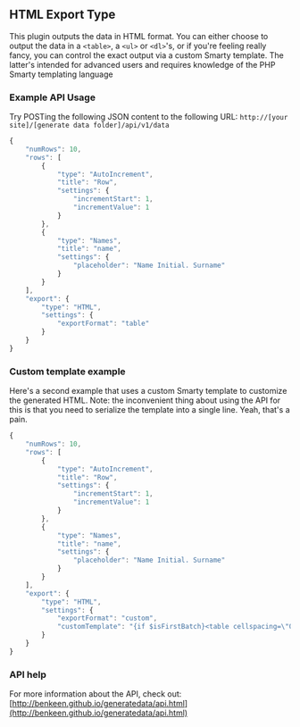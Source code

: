 ## HTML Export Type

This plugin outputs the data in HTML format. You can either choose to output the data in a `<table>`, a `<ul>` or 
`<dl>`'s, or if you're feeling really fancy, you can control the exact output via a custom Smarty template. The 
latter's intended for advanced users and requires knowledge of the PHP Smarty templating language

### Example API Usage

Try POSTing the following JSON content to the following URL:
`http://[your site]/[generate data folder]/api/v1/data`

```javascript
{
    "numRows": 10,
    "rows": [
        {
            "type": "AutoIncrement",
            "title": "Row",
            "settings": {
                "incrementStart": 1,
                "incrementValue": 1
            }
        },
        {
            "type": "Names",
            "title": "name",
            "settings": {
                "placeholder": "Name Initial. Surname"
            }
        }
    ],
    "export": {
        "type": "HTML",
        "settings": {
            "exportFormat": "table"
        }
    }
}
```

### Custom template example

Here's a second example that uses a custom Smarty template to customize the generated HTML. Note: the inconvenient 
thing about using the API for this is that you need to serialize the template into a single line. Yeah, that's a pain. 


```javascript
{
    "numRows": 10,
    "rows": [
        {
            "type": "AutoIncrement",
            "title": "Row",
            "settings": {
                "incrementStart": 1,
                "incrementValue": 1
            }
        },
        {
            "type": "Names",
            "title": "name",
            "settings": {
                "placeholder": "Name Initial. Surname"
            }
        }
    ],
    "export": {
        "type": "HTML",
        "settings": {
            "exportFormat": "custom",
            "customTemplate": "{if $isFirstBatch}<table cellspacing=\"0\" cellpadding=\"1\">\n<tr>\n{foreach $colData as $col}  <th>{$col}</th>\n{/foreach}\n</tr>\n{/if}{foreach $rowData as $row}<tr>\n{foreach $row as $r}  <td>{$r}</td>\n{/foreach}</tr>\n{/foreach}{if $isLastBatch}</table>{/if}"
        }
    }
}
```


### API help

For more information about the API, check out:
[http://benkeen.github.io/generatedata/api.html](http://benkeen.github.io/generatedata/api.html)

